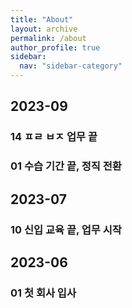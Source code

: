 ```yaml
---
title: "About"
layout: archive
permalink: /about
author_profile: true
sidebar:
  nav: "sidebar-category"
---
```


## 2023-09

### 14 ㅍㄹ ㅂㅈ 업무 끝

### 01 수습 기간 끝, 정직 전환

## 2023-07

### 10 신입 교육 끝, 업무 시작

## 2023-06

### 01 첫 회사 입사
